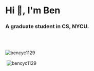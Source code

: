 <h1>Hi 👋, I'm Ben</h1>
<h3>A graduate student in CS, NYCU.</h3><br><br>
<p><img align="center" src="https://github-readme-stats.vercel.app/api/top-langs?username=bencyc1129&show_icons=true&locale=en&layout=compact" alt="bencyc1129" /></p>
<p>&nbsp;<img align="center" src="https://github-readme-stats.vercel.app/api?username=bencyc1129&show_icons=true&locale=en" alt="bencyc1129" /></p>  
